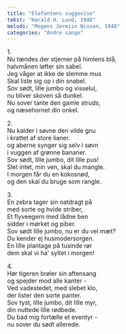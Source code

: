 ```yaml
---
title: "Elefantens vuggevise"
tekst: "Harald H. Lund, 1948"
melodi: "Mogens Jermiin Nissen, 1948"
categories: "Andre sange"
---
```


1\.\
Nu tændes der stjerner på himlens blå,\
halvmånen løfter sin sabel.\
Jeg våger at ikke de slemme mus\
Skal liste sig op i din snabel.\
Sov sødt, lille jumbo og visselul,\
nu bliver skoven så dunkel.\
Nu sover tante den gamle struds,\
og næsehornet din onkel.

2\.\
Nu kalder i søvne den vilde gnu\
i krattet af store lianer.\
og aberne synger sig selv i søvn\
i vuggen af grønne bananer.\
Sov sødt, lille jumbo, dit lille pus!\
Slet intet, min ven, skal du mangle.\
I morgen får du en kokosnød,\
og den skal du bruge som rangle.

3\.\
En zebra tager sin natdragt på\
med sorte og hvide striber,\
Et flyveegern med lådne ben\
sidder i mørket og piber.\
Sov sødt lille jumbo, nu er du vel mæt?\
Du kender ej husmodersorgen.\
En lille plantage på tusinde rør\
dem skal vi ha' syltet i morgen!

4\.\
Hør tigeren brøler sin aftensang\
og spejder mod alle kanter -\
Ved vadestedet, med slebet klo,\
der lister den sorte panter.\
Sov tyst, lille jumbo, dit lille myr,\
din nuttede lille rødbede.\
Du bad mig fortælle et eventyr -\
nu sover du sødt allerede.